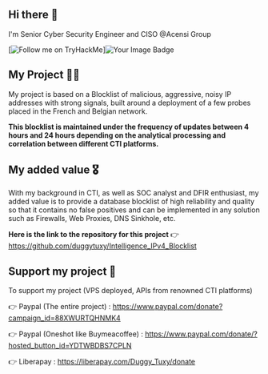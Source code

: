## Hi there 👋

I'm Senior Cyber Security Engineer and CISO @Acensi Group

[![Follow me on TryHackMe](https://tryhackme.com/api/v2/badges/public-profile?userPublicId=186081)]<img src="https://tryhackme-badges.s3.amazonaws.com/duggytuxy.png" alt="Your Image Badge" />

## My Project 🧑‍🏫

My project is based on a Blocklist of malicious, aggressive, noisy IP addresses with strong signals, built around a deployment of a few probes placed in the French and Belgian network.

**This blocklist is maintained under the frequency of updates between 4 hours and 24 hours depending on the analytical processing and correlation between different CTI platforms.**

## My added value 🎖️

With my background in CTI, as well as SOC analyst and DFIR enthusiast, my added value is to provide a database blocklist of high reliability and quality so that it contains no false positives and can be implemented in any solution such as Firewalls, Web Proxies, DNS Sinkhole, etc.

**Here is the link to the repository for this project**
👉 https://github.com/duggytuxy/Intelligence_IPv4_Blocklist

## Support my project 🙏

To support my project (VPS deployed, APIs from renowned CTI platforms)

👉 Paypal (The entire project) : https://www.paypal.com/donate?campaign_id=88XWURTQHNMK4

👉 Paypal (Oneshot like Buymeacoffee) : https://www.paypal.com/donate/?hosted_button_id=YDTWBDBS7CPLN

👉 Liberapay : https://liberapay.com/Duggy_Tuxy/donate
